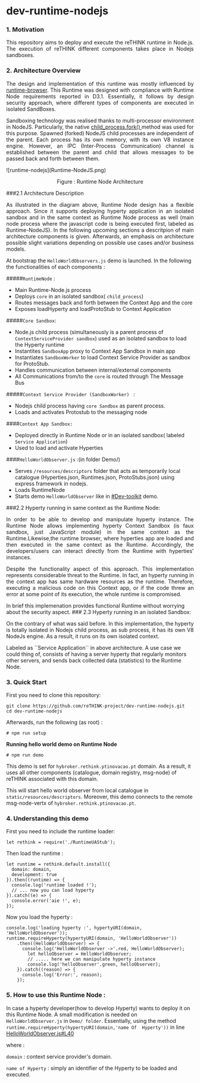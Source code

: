 # dev-runtime-nodejs
### 1. Motivation
<p align="justify">This repository  aims to deploy and execute the reTHINK runtime in Node.js. The execution of reTHINK different components takes place in Nodejs sandboxes.</p>

### 2. Architecture Overview
<p align= "justify">The design and implementation of this runtime was mostly influenced by <a href="https://github.com/reTHINK-project/dev-runtime-browser" rel="nofollow">runtime-browser</a>. This Runtime was designed with compliance with Runtime Node requirements reported in D3.1. Essentially, it follows by design security approach, where different types of components are executed in isolated SandBoxes.
</p>
<p align= "justify"> Sandboxing technology was realised thanks to multi-processor environment in NodeJS. Particularly, the native  <a href = "https://nodejs.org/api/child_process.html#child_process_child_process_fork_modulepath_args_options" rel="nofollow"> child_process.fork() </a> method was used for this purpose. Spawned (forked) NodeJS child processes are independent of the parent. Each process has its own memory, with its own V8 instance engine. However, an IPC (Inter-Process Communication) channel is established between the parent and child that allows messages to be passed back and forth between them.
</p>
![runtime-nodejs](Runtime-NodeJS.png)
<p align="center">
  Figure : Runtime Node Architecture
</p>


###2.1 Architecture Description
<p align="justify">As illustrated in the diagram above, Runtime Node design has a flexible approach. Since it supports  deploying hyperty application in an isolated sandbox and in the same context as Runtime Node process as well (main node process where the javascript code is being executed first, labeled as Runtime-NodeJS).
In the following upcoming sections a descritpion of main architecture components is given. Afterwards, an emphasis on architecture possible slight variations depending on possible use cases and/or business models.</p>

At bootstrap the `HelloWorldObservers.js` demo is launched. In the following the functionalities of each components :

#####``RuntimeNode`` :
- Main Runtime-Node.js process
- Deploys `core` in an isolated sandbox( ```child_process```)
- Routes messages back and forth between the Context App and the core
- Exposes loadHyperty and loadProtoStub to Context Application

#####``Core Sandbox``:

 - Node.js child process (simultaneously is a parent process of ``ContextServiceProvider sandbox``) used as an isolated sandbox to load  the Hyperty runtime
 - Instantites ``SandboxApp`` proxy to Context App Sandbox in main app
 - Instantiates ``SandboxWorker`` to load  Context Service Provider as sandbox for ProtoStub.
 - Handles communication between internal/external components
 - All Communications from/to the ``core`` is routed through The Message Bus

#####``Context Service Provider (SandboxWorker) `` :
- Nodejs child process having ``core Sandbox`` as parent process.
- Loads and activates Protostub to the messaging node

####``Context App Sandbox:``
- Deployed directly in Runtime Node or in an isolated sandbox( labeled ``Service Application``)
- Used to load and activate Hyperties
 
####``HelloWorldObserver.js`` :(in folder Demo/)
- Serves  ``/resources/descriptors`` folder that acts as temporarily local catalogue (Hyperties.json, Runtimes.json, ProtoStubs.json) using express framework in nodejs.
- Loads RuntimeNode
- Starts demo `HelloWorldObserver` like in [#Dev-toolkit](https://github.com/reTHINK-project/dev-hyperty-toolkit) demo.

###2.2  Hyperty running in same context as the Runtime Node:
<p align="justify">In order to be able to develop and manipulate hyperty instance. The Runtime Node allows implementing hyperty Context Sandbox (is faux sandbox, just JavaScript module) in the same context as the Runtime.Likewise,the runtime browser, where hyperties app are loaded and then executed in the same context as the Runtime. Accordingly, the developers/users can interact directly from the Runtime with hyperties' instances.</p>

<p align="justify">Despite the functionality aspect of this approach. This implementation represents considerable threat to the Runtime. In fact, an hyperty running in the context app has same hardware resources as the runtime. Therefore, executing a malicious code on this Context app, or if the code threw an error at some point of its execution, the whole runtime is compromised.</p>
In brief this implemenation provides functional Runtime without worrying about the security aspect.
### 2.3  Hyperty running in an isolated Sandbox:
<p align="justify">On the contrary of what was said before. In this implementation, the hyperty is totally isolated in Nodejs child process, as sub process, it has its own V8 NodeJs engine. As a result, it runs on its own isolated context.</p>
Labeled as  ``Service Application``  in above architecture. A use case we could thing of, consists of having a server hyperty that regularly monitors other servers, and sends back collected data (statistics) to the Runtime Node.


### 3. Quick Start
First you need to clone this repository:
```
git clone https://github.com/reTHINK-project/dev-runtime-nodejs.git
cd dev-runtime-nodejs
```

Afterwards, run the following (as root) :

```
# npm run setup 
```

**Running hello world demo on Runtime Node**
```
# npm run demo
```
This demo is set for `hybroker.rethink.ptinovacao.pt` domain. As a result, it uses all other components (catalogue, domain registry, msg-node) of reTHINK associated with this domain.

This will start hello world observer from local catalogue in `static/resources/descriptors`. Moreover, this demo connects  to the remote msg-node-vertx of `hybroker.rethink.ptinovacao.pt`.


### 4. Understanding this demo

First you need to include the runtime loader:
```
let rethink = require('./RuntimeUAStub');
```

Then load the runtime :
```
let runtime = rethink.default.install({
  domain: domain,
  development: true
}).then((runtime) => {
  console.log('runtime loaded !');
  // ... now you can load hyperty
}).catch((e) => {
  console.error('aie !', e);
});
```
Now you load the hyperty :

```
console.log('loading hyperty :', hypertyURI(domain, 'HelloWorldObserver'));
runtime.requireHyperty(hypertyURI(domain, 'HelloWorldObserver'))
    .then((HelloWorldObserver) => {
      console.log('HelloWorldObserver ->'.red, HelloWorldObserver);
        let helloObserver = HelloWorldObserver;
        // ..... here we can manipulate hyperty instance
        console.log('helloObserver'.green, helloObserver);
    }).catch((reason) => {
      console.log('Error:', reason);
    });
```

### 5. How to use this Runtime Node :

 In case a hyperty developer(how to develop Hyperty) wants to deploy it on this Runtime Node. A small modification is needed on `HelloWorldObserver.js` in `Demo/ folder`. Essentially, using the method `runtime.requireHyperty(hypertyURI(domain,'name Of  Hyperty'))` in line [HelloWorldObserver.js#L40](https://github.com/reTHINK-project/dev-runtime-nodejs/blob/develop-improves/Demo/HelloWorldObserver.js#L32)
 
 where :
 
`domain` : context service provider's domain.

`name of Hyperty` : simply an identifier of the Hyperty to be loaded and executed.
